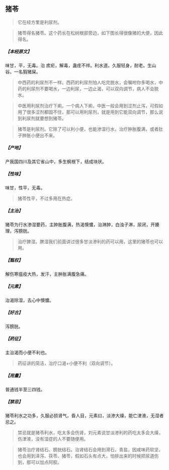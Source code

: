 ## 猪苓

> 它在经方里是利尿剂。

> 猪苓得名猪苓。这个药长在松树根部旁边，如下图长得很像猪的大便，因此得名。

##### 【本经原文】
味甘，平，无毒。治 痎疟，解毒，蛊疰不祥。利水道。久服轻身，耐老。生山谷。一名猳猪屎。

> 中西药的利尿剂不一样。西药的利尿剂怕人吃完脱水，会嘱咐你多喝水，中药的利尿剂不要喝水，一边利尿，一边止渴，可以双向调节，病人不会脱水。

> 中医用利尿剂治疗下痢。一个病人下痢，中医一般会用到涩剂止泻，可假如用了很多涩剂都固不住，那可以用利尿剂，就是用到它能双向调节，那么说到利尿剂就要想到猪苓。

> 猪苓是利尿剂。它除了可以利小便，也能渗湿行水，治疗肿胀腹满，或者肚子肿胀小便出不来。

##### 【产地】
产我国四川及其它省山中，多生枫根下，结成块状。
##### 【性味】
味甘，性平，无毒。

> 猪苓性平，不过多用在热症。

##### 【主治】
猪苓为行水渗湿要药，主肿胀腹满，热渴懊憹，治淋肿，白浊子淋，尿闭，开腠理，泻膀胱。

> 治疗脾湿。脾湿我们前面讲过很多甘淡渗利的药可以用，这里的猪苓也可以用。

##### 【甄权】
解伤寒瘟疫大热，发汗，主肿胀满腹急痛。
##### 【元素】
治渴除湿，去心中懊憹。
##### 【好古】
泻膀胱。
##### 【药征】
主治渴而小便不利也。

> 药征讲的简洁，治疗口渴+小便不利（双向调节）。

##### 【用量】
普通钱半至三四钱。
##### 【禁忌】
猪苓利水之功多，久服必损肾气，昏人目，元素曰，淡渗大燥，能亡津液，无湿者忌之。

> 禁忌就是猪苓利水，吃太多会伤肾，刘元素说甘淡渗利的药吃太多会大燥，伤津液，没有湿症的人不要随便用。

> 猪苓治疗肾结石、膀胱结石。治肾结石会用到滑石，青盐，因咸味药软坚，也会用到泽泻、茯苓、猪苓，假如石头有点大，怕排出来的时候把尿道伤到，那可以加点阿胶。